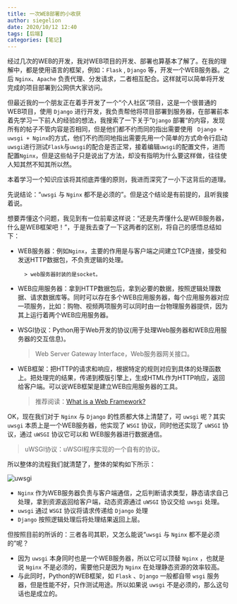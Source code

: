 ```yaml
---
title: 一次WEB部署的小收获
author: siegelion
date: 2020/10/12 12:40
tags: [后端]
categories: [笔记]
---
```




经过几次的WEB的开发，我对WEB项目的开发、部署也算基本了解了。在我的理解中，都是使用语言的框架，例如：`Flask` , `Django` 等，开发一个WEB服务器。之后 `Nginx`、`Apache` 负责代理、分发请求，二者相互配合。这样就可以简单将开发完成的项目部署到公网供大家访问。 



但最近我的一个朋友正在着手开发了一个“个人社区”项目，这是一个很普通的WEB项目，使用 `Django` 进行开发，我负责帮他将项目部署到服务器，在部署前本着先学习一下前人的经验的想法，我搜索了一下关于”`Django` 部署“的内容，发现所有的帖子不管内容是否相同，但是他们都不约而同的指出需要使用 ` Django + uwsgi + Nginx`的方式，他们不约而同地指出需要先用一个简单的方式命令行启动`uwsgi`进行测试`Flask`与`uwsgi`的配合是否正常，接着编辑`uwsgi`的配置文件，进而配置`Nginx`，但是这些帖子只是说出了方法，却没有指明为什么要这样做，往往使人知其然不知其所以然。

本着学习一个知识应该将其彻底弄懂的原则，我进而深究了一小下这背后的道理。

先说结论：“`uwsgi` 与 `Nginx` 都不是必须的”。但是这个结论是有前提的，且听我接着说。

想要弄懂这个问题，我见到有一位前辈这样说：“还是先弄懂什么是WEB服务器，什么是WEB框架吧！”，于是我去查了一下这两者的区别，将自己的感悟总结如下：

- WEB服务器：例如`Nginx`，主要的作用是与客户端之间建立TCP连接，接受和发送HTTP数据包，不负责逻辑的处理。

    	> web服务器封装的是socket。

- WEB应用服务器：拿到HTTP数据包后，拿到必要的数据，按照逻辑处理数据、请求数据库等。同时可以存在多个WEB应用服务器，每个应用服务器对应一项服务，比如：购物、视频两项服务可以同时由一台物理服务器提供，因为其上运行着两个WEB应用服务器。

- WSGI协议：Python用于Web开发的协议(用于处理Web服务器和WEB应用服务器的交互信息)。

     > Web Server Gateway Interface，Web服务器网关接口。

- WEB框架：把HTTP的请求和响应，根据特定的规则对应到具体的处理函数上。把处理完的结果，传递到模版引擎上，生成HTML作为HTTP响应，返回给客户端。可以说WEB框架是建立WEB应用服务器的工具。

     > 推荐阅读：[What is a Web Framework?](https://www.jeffknupp.com/blog/2014/03/03/what-is-a-web-framework/)



OK，现在我们对于 `Nginx` 与 `Django` 的性质都大体上清楚了，可 `uwsgi` 呢？其实 `uwsgi` 本质上是一个WEB服务器，他实现了 `WSGI` 协议，同时他还实现了 `uWSGI` 协议，通过 `uWSGI` 协议它可以和 WEB服务器进行数据通信。

> uWSGI协议：uWSGI程序实现的一个自有的协议。



所以整体的流程我们就清楚了，整体的架构如下所示：

![uwsgi](https://siegelion-blog.oss-cn-beijing.aliyuncs.com/blog/uwsgi.jpg)



- `Nginx` 作为WEB服务器负责与客户端通信，之后判断请求类型，静态请求自己处理，拿到资源返回给客户端，动态资源通过 `uWSGI` 协议交给 `uwsgi` 处理。
- `uwsgi` 通过 `WSGI` 协议将请求传递给 `Django` 处理
- `Django` 按照逻辑处理后将处理结果返回上层。

但按照目前的所诉的：三者各司其职，又怎么能说“`uwsgi` 与 `Nginx` 都不是必须的”呢？

- 因为 `uwsgi` 本身同时也是一个WEB服务器，所以它可以顶替 `Nginx` ，也就是说 `Nginx` 不是必须的，需要他只是因为 `Nginx` 在处理静态资源的效率较高。
- 与此同时，Python的WEB框架，如 `Flask` 、`Django` 一般都自带 `wsgi` 服务器，但是性能不好，只作测试用途。所以如果说 `uwsgi` 不是必须的，那么这句话也是成立的。

